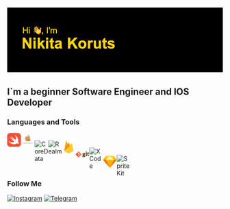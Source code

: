 ![Header](https://github.com/n1kitich/n1kitich/blob/main/assets/header.png)

## I`m a beginner Software Engineer and IOS Developer

### Languages and Tools

[<img align="left" alt="Swift" width="32px" src="https://raw.githubusercontent.com/github/explore/80688e429a7d4ef2fca1e82350fe8e3517d3494d/topics/swift/swift.png"/>][swift]
[<img align="left" alt="Objective-C" width="32px" src="https://raw.githubusercontent.com/github/explore/80688e429a7d4ef2fca1e82350fe8e3517d3494d/topics/objective-c/objective-c.png"/>][objective-c]
<br/>
[<img align="left" alt="CoreData" width="32px" src="https://habrastorage.org/getpro/habr/post_images/10b/0e6/5ef/10b0e65efd9b395b8e3e3b9f41bdc354.png"/>][coredata]
[<img align="left" alt="Realm" width="32px" src="https://avatars.githubusercontent.com/u/7575099?s=200&v=4"/>][realm]
[<img align="left" alt="Firebase" width="32px" src="https://raw.githubusercontent.com/github/explore/80688e429a7d4ef2fca1e82350fe8e3517d3494d/topics/firebase/firebase.png"/>][firebase]
<br/>
[<img align="left" alt="Git" width="32px" src="https://raw.githubusercontent.com/github/explore/80688e429a7d4ef2fca1e82350fe8e3517d3494d/topics/git/git.png"/>][git]
[<img align="left" alt="XCode" width="32px" src="https://developer.apple.com/xcode"/>][xcode]
<br/>
[<img align="left" alt="Sketch" width="32px" src="https://raw.githubusercontent.com/github/explore/a5995564b5ff71c41da080abc49f1ba4132127c1/topics/sketch/sketch.png"/>][sketch]
[<img align="left" alt="SpriteKit" width="32px" src="https://miro.medium.com/max/256/1*s2f6Vj9hmiP7d_3pomBFmA@2x.png"/>][spritekit]
<br/>
<br/>

### Follow Me
[![Instagram](https://img.shields.io/badge/-Instagram-202020?style=for-the-badge&logo=Instagram)](https://www.instagram.com/n1kitich)
[![Telegram](https://img.shields.io/badge/-Telegram-202020?style=for-the-badge&logo=Telegram)](https://t.me/n1kitich)

[xcode]: https://developer.apple.com/xcode/
[swift]: https://www.apple.com/ru/swift/
[objective-c]: https://developer.apple.com/library/archive/documentation/Cocoa/Conceptual/ProgrammingWithObjectiveC/Introduction/Introduction.html
[coredata]: https://developer.apple.com/documentation/coredata
[realm]: https://realm.io
[firebase]: https://firebase.google.com
[sketch]: https://www.sketch.com
[spritekit]: https://developer.apple.com/spritekit/
[git]: https://git-scm.com
[xcode]: https://developer.apple.com/xcode/

